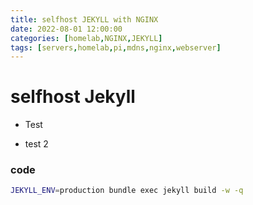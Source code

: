 ```yaml
---
title: selfhost JEKYLL with NGINX
date: 2022-08-01 12:00:00
categories: [homelab,NGINX,JEKYLL]
tags: [servers,homelab,pi,mdns,nginx,webserver]
---
```

# **selfhost** Jekyll
- Test

- test 2

### code

```bash
JEKYLL_ENV=production bundle exec jekyll build -w -q
```
